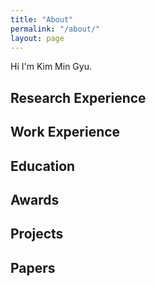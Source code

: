 ```yaml
---
title: "About"
permalink: "/about/"
layout: page
---
```


Hi I'm Kim Min Gyu.   

## Research Experience   

## Work Experience   

## Education   

## Awards   

## Projects   

## Papers   
